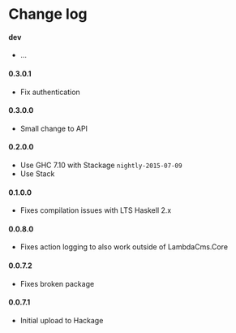Change log
==========

#### dev
* ...

#### 0.3.0.1
* Fix authentication

#### 0.3.0.0
* Small change to API

#### 0.2.0.0
* Use GHC 7.10 with Stackage `nightly-2015-07-09`
* Use Stack

#### 0.1.0.0
* Fixes compilation issues with LTS Haskell 2.x

#### 0.0.8.0
* Fixes action logging to also work outside of LambdaCms.Core

#### 0.0.7.2
* Fixes broken package

#### 0.0.7.1
* Initial upload to Hackage
